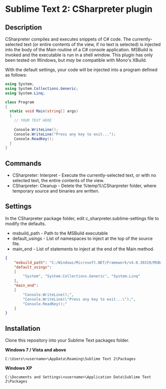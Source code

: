 # Sublime Text 2: CSharpreter plugin

## Description

CSharpreter compiles and executes snippets of C# code. The currently-selected text (or entire contents of the view, if no text is selected) is injected into the body of the Main routine of a C# console application. MSBuild is invoked and the executable is run in a shell window. This plugin has only been tested on Windows, but *may* be compatible with Mono's XBuild.

With the default settings, your code will be injected into a program defined as follows:

```csharp
using System;
using System.Collections.Generic;
using System.Linq;

class Program
{ 
  static void Main(string[] args)
  {
    // YOUR TEXT HERE
    
    Console.WriteLine();
    Console.WriteLine("Press any key to exit...");
    Console.ReadKey();
  }
}
```

## Commands

* CSharpreter: Interpret - Execute the currently-selected text, or with no selected text, the entire contents of the view.
* CSharpreter: Cleanup - Delete the %temp%\CSharpreter folder, where temporary source and binaries are written.

## Settings

In the CSharpreter package folder, edit c_sharpreter.sublime-settings file to modify the defaults.

* msbuild_path - Path to the MSBuild executable
* default_usings - List of namespaces to inject at the top of the source file.
* main_end - List of statements to inject at the end of the Main method.

```json
{
	"msbuild_path": "C:/Windows/Microsoft.NET/Framework/v4.0.30319/MSBuild.exe",
	"default_usings":
	[
		"System", "System.Collections.Generic", "System.Linq"
	],
	"main_end":
	[
		"Console.WriteLine();",
		"Console.WriteLine(\"Press any key to exit...\");",
		"Console.ReadKey();"
	]
}
```

## Installation

Clone this repository into your Sublime Text packages folder.

**Windows 7 / Vista and above**

    C:\Users\<username>\AppData\Roaming\Sublime Text 2\Packages

**Windows XP**

    C:\Documents and Settings\<username>\Application Data\Sublime Text 2\Packages

